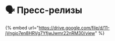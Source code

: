 # 🗣️ Пресс-релизы

{% embed url="https://drive.google.com/file/d/11-jVngjo7en8HRVg7YfjwJwmr22nRM30/view" %}